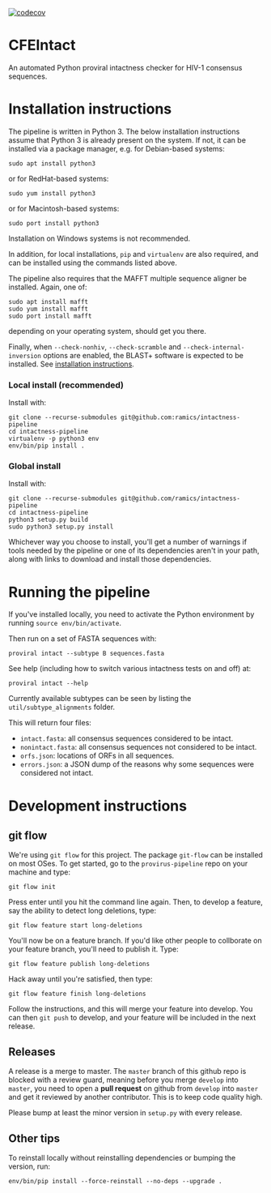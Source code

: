 
[![codecov](https://codecov.io/gh/cfe-lab/CFEIntact/branch/master/graph/badge.svg?token=OCYKUD7QET)](https://codecov.io/gh/cfe-lab/CFEIntact)

# CFEIntact
An automated Python proviral intactness checker for HIV-1 consensus sequences.

# Installation instructions

The pipeline is written in Python 3. The below installation instructions assume that Python 3 is already present on the system. If not, it can be installed via a package manager, e.g. for Debian-based systems:

```
sudo apt install python3
```

or for RedHat-based systems:

```
sudo yum install python3
```

or for Macintosh-based systems:

```
sudo port install python3
```

Installation on Windows systems is not recommended.

In addition, for local installations, `pip` and `virtualenv` are also required, and can be installed using the commands listed above.

The pipeline also requires that the MAFFT multiple sequence aligner be installed. Again, one of:

```
sudo apt install mafft
sudo yum install mafft
sudo port install mafft
```

depending on your operating system, should get you there.

Finally, when `--check-nonhiv`, `--check-scramble` and `--check-internal-inversion` options are enabled, the BLAST+ software is expected to be installed.
See [installation instructions](https://blast.ncbi.nlm.nih.gov/doc/blast-help/downloadblastdata.html).

### Local install (recommended)

Install with:

```
git clone --recurse-submodules git@github.com:ramics/intactness-pipeline
cd intactness-pipeline
virtualenv -p python3 env
env/bin/pip install .
```

### Global install

Install with:

```
git clone --recurse-submodules git@github.com/ramics/intactness-pipeline
cd intactness-pipeline
python3 setup.py build
sudo python3 setup.py install
```

Whichever way you choose to install, you'll get a number of warnings if tools needed by the pipeline or one of its dependencies aren't in your path, along with links to download and install those dependencies. 

# Running the pipeline

If you've installed locally, you need to activate the Python environment by running `source env/bin/activate`.

Then run on a set of FASTA sequences with:

```
proviral intact --subtype B sequences.fasta
```

See help (including how to switch various intactness tests on and off) at:

```
proviral intact --help
```

Currently available subtypes can be seen by listing the `util/subtype_alignments` folder.

This will return four files:

* `intact.fasta`: all consensus sequences considered to be intact.
* `nonintact.fasta`: all consensus sequences not considered to be intact.
* `orfs.json`: locations of ORFs in all sequences.
* `errors.json`: a JSON dump of the reasons why some sequences were considered not intact.

# Development instructions

## git flow

We're using `git flow` for this project. The package `git-flow` can be installed on most OSes. To get started, go to the `provirus-pipeline` repo on your machine and type:

```
git flow init
```

Press enter until you hit the command line again. Then, to develop a feature, say the ability to detect long deletions, type:

```
git flow feature start long-deletions
```

You'll now be on a feature branch. If you'd like other people to collborate on your feature branch, you'll need to publish it.  Type:

```
git flow feature publish long-deletions
```

Hack away until you're satisfied, then type:

```
git flow feature finish long-deletions
```

Follow the instructions, and this will merge your feature into develop.  You can then `git push` to develop, and your feature will be included in the next release.

## Releases

A release is a merge to master.  The `master` branch of this github repo is blocked with a review guard, meaning before you merge `develop` into `master`, you need to open a **pull request** on github from `develop` into `master` and get it reviewed by another contributor.  This is to keep code quality high.

Please bump at least the minor version in `setup.py` with every release.

## Other tips

To reinstall locally without reinstalling dependencies or bumping the version, run:

```
env/bin/pip install --force-reinstall --no-deps --upgrade .
```


